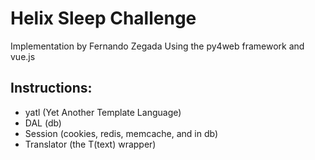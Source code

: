 # Helix Sleep Challenge

Implementation by Fernando Zegada Using the py4web framework and vue.js

## Instructions:
- yatl (Yet Another Template Language)
- DAL (db)
- Session (cookies, redis, memcache, and in db)
- Translator (the T(text) wrapper)
